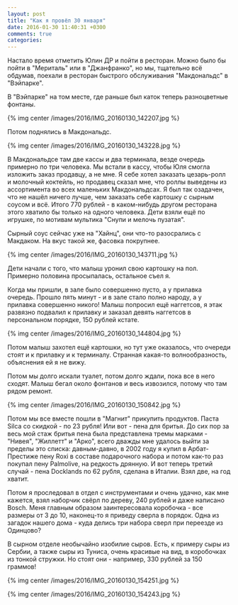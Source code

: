 ```yaml
---
layout: post
title: "Как я провёл 30 января"
date: 2016-01-30 11:40:31 +0300
comments: true
categories: 
---
```

Настало время отметить Юлин ДР и пойти в ресторан. Можно было бы пойти в "Мериталь" или в "Джанфранко", но мы, тщательно всё обдумав, поехали в ресторан быстрого обслуживания "Макдональдс" в "Вэйпарке".

В "Вэйпарке" на том месте, где раньше был каток теперь разноцветные фонтаны.

{% img center /images/2016/IMG_20160130_142207.jpg  %} 

Потом поднялись в Макдональдс.

{% img center /images/2016/IMG_20160130_143228.jpg %} 

В Макдональдсе там две кассы и два терминала, везде очередь примерно по три человека. Мы встали в кассу, чтобы Юля смогла изложить заказ продавцу, а не мне. Я себе хотел заказать цезарь-ролл и молочный коктейль, но продавец сказал мне, что роллы выведены из ассортимента во всех маленьких Макдональдсах. Я был так озадачен, что не нашёл ничего лучше, чем заказать себе картошку с сырным соусом и всё. Итого 770 рублей - в каком-нибудь другом ресторана этого хватило бы только на одного человека. Дети взяли ещё по игрушке, по мотивам мультика "Снупи и мелочь пузатая".

Сырный соус сейчас уже на "Хайнц", они что-то разосрались с Макдаком. На вкус такой же, фасовка покрупнее.

{% img center /images/2016/IMG_20160130_143711.jpg %}

Дети начали с того, что малыш уронил свою картошку на пол. Примерно половина просыпалась, остальное съел я.

Когда мы пришли, в зале было совершенно пусто, а у прилавка очередь. Прошло пять минут - и в зале стало полно народу, а у прилавка совершенно никого! Малыш попросил ещё наггетсов, я этак развязно подвалил к прилавку и заказал девять наггетсов в персональном порядке, 150 рублей кстате.

{% img center /images/2016/IMG_20160130_144804.jpg %}

Потом малыш захотел ещё картошки, но тут уже оказалось, что очереди стоят и к прилавку и к терминалу. Странная какая-то волнообразность, объяснения ей я не вижу.

Потом мы долго искали туалет, потом долго ждали, пока все в него сходят. Малыш бегал около фонтанов и весь извозился, потому что там рядом ремонт. 

{% img center /images/2016/IMG_20160130_150842.jpg %}

Потом мы все вместе пошли в "Магнит" прикупить продуктов. Паста Silca со скидкой - по 23 рубля! Или вот - пена для бритья. До сих пор за весь мой стаж бритья пена была представлена тремы марками - "Нивея", "Жиллетт" и "Арко", всего дважды мне удалось выйти за пределы это списка: давным-давно, в 2002 году я купил в Арбат-Престиже пену Roxi в составе подарочного набора и потом как-то раз покупал пену Palmolive, на редкость дрянную. И вот теперь третий случай - пена Docklands по 62 рубля, сделана в Италии. Взял две, на год хватит.

Потом я проследовал в отдел с инструментами и очень удачно, как мне кажется, взял наборчик свёрл по дереву, 240 рублей и даже написано Bosch. Меня главным образом заинтересовала коробочка - все размеры от 3 до 10, наконец-то я приведу сверла в порядок. Одна из загадок нашего дома - куда делись три набора сверл при переезде из Одинцово?

В сырном отделе необычайно изобилие сыров. Есть, к примеру сыры из Сербии, а также сыры из Туниса, очень красивые на вид, в коробочках из тонкой стружки. Но стоят они - например, 330 рублей за 150 граммов!

{% img center /images/2016/IMG_20160130_154251.jpg %}

{% img center /images/2016/IMG_20160130_154243.jpg %}